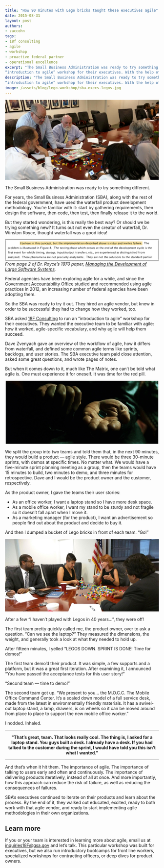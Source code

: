 ```yaml
---
title: "How 90 minutes with Lego bricks taught these executives agile"
date: 2015-08-31
layout: post
authors:
- zaccohn
tags:
- 18f consulting
- agile
- workshop
- proactive federal partner
- operational excellence
excerpt: "The Small Business Administration was ready to try something different. So they asked 18F Consulting to run an
“introduction to agile” workshop for their executives. With the help of a bucket of Legos, the executives were able to learn the basics of agile development practices in only an afternoon."
description: "The Small Business Administration was ready to try something different. So they asked 18F Consulting to run an
“introduction to agile” workshop for their executives. With the help of a bucket of Legos, the executives were able to learn the basics of agile development practices in only an afternoon."
image: /assets/blog/lego-workshop/sba-execs-legos.jpg
---
```


![Executives from the Small Business Administration learn agile development with Legos.](/assets/blog/lego-workshop/sba-execs-legos.jpg)

The Small Business Administration was ready to try something different.

For years, the Small Business Administration (SBA), along with the rest
of the federal government, have used the waterfall product development
methodology. You’re familiar with it: start by gathering requirements,
then design the software, then code, then test, then finally release it
to the world.

But they started wondering, is this really the best way? Or should we be
trying something new? It turns out not even the creator of waterfall,
Dr. Winston Royce, thought waterfall was a good idea!

![A highlighted quote that says "I believe in this concept, but the implementation described above is risky and invites failure."](/assets/blog/lego-workshop/waterfall-quote.jpg)
*From page 2 of Dr. Royce’s 1970 paper, [Managing the
Development of Large Software Systems](http://www.serena.com/docs/agile/papers/Managing-The-Development-of-Large-Software-Systems.pdf).*

Federal agencies have been exploring agile for a while, and since the
[Government Accountability
Office](http://www.gao.gov/products/GAO-12-681) studied and recommended
using agile practices in 2012, an increasing number of federal agencies
have been adopting them.

So the SBA was ready to try it out. They hired an agile vendor, but knew
in order to be successful they had to change how they worked, too.

SBA asked [18F Consulting](https://18f.gsa.gov/consulting/) to run an
“introduction to agile” workshop for their executives. They wanted the
executive team to be familiar with agile: how it worked, agile-specific
vocabulary, and why agile will help them succeed.

Dave Zvenyach gave an overview of the workflow of agile, how it differs
from waterfall, and defined some common agile terms like sprints,
backlogs, and user stories. The SBA executive team paid close attention,
asked some great questions, and wrote pages of notes.

But when it comes down to it, much like The Matrix, one can’t be told
what agile is. One must experience it for oneself. It was time for the
red pill.

<div style="text-align:center">
<img src="/assets/blog/lego-workshop/red-pill.gif" alt="The red and blue pill from The Matrix">
</div>

We split the group into two teams and told them that, in the next 90
minutes, they would build a product — agile style. There would be three
30-minute sprints, with demos at specific times. No matter what. We
would have a five-minute sprint planning meeting as a group, then the
teams would have 15 minutes to build, two minutes to demo, and three
minutes for retrospective. Dave and I would be the product owner and the
customer, respectively.

As the product owner, I gave the teams their user stories:

-   As an office worker, I want a laptop stand so I have more desk space.
-   As a mobile office worker, I want my stand to be sturdy and not fragile so it doesn’t fall apart when I move it.
-   As a marketing manager (for the product), I want an advertisement so people find out about the product and decide to buy it.

And then I dumped a bucket of Lego bricks in front of each team. “Go!”

![SBA executives prepare to build with Legos.](/assets/blog/lego-workshop/sba-execs-legos-2.jpg)

After a few “I haven’t played with Legos in 40 years…”, they were off!

The first team pretty quickly called me, the product owner, over to ask
a question. “Can we see the laptop?” They measured the dimensions, the
weight, and generally took a look at what they needed to hold up.

After fifteen minutes, I yelled “LEGOS DOWN. SPRINT IS DONE! Time for
demos!”

The first team demo’d their product. It was simple, a few supports and a
platform, but it was a great first iteration. After examining it, I
announced “You have passed the acceptance tests for this user story!”

“Second team — time to demo!”

The second team got up. “We present to you… the M.O.C.C. The Mobile
Office Command Center. It’s a scaled down model of a full service desk,
made from the latest in environmentally friendly materials. It has a
swivel-out laptop stand, a lamp, drawers, is on wheels so it can be
moved around from place to place to support the new mobile office
worker.”

I nodded. Inhaled.

---

<p style="text-align:center;"><strong>"That’s great, team. That looks really cool. The
  thing is, I asked for a laptop stand. You guys built a desk. I already
  have a desk. If you had talked to the customer during the sprint, I
  would have told you this isn’t what I wanted."</strong></p>

---

And that’s when it hit them. The importance of agile. The importance of
talking to users early and often and continuously. The importance of
delivering products iteratively, instead of all at once. And more
importantly, how this approach can reduce the risk of failure, as well
as reducing the consequences of failures.

SBA’s executives continued to iterate on their products and learn about
the process. By the end of it, they walked out educated, excited, ready
to both work with that agile vendor, and ready to start implementing
agile methodologies in their own organizations.

## Learn more

If you or your team is interested in learning more about agile, email us
at inquiries18F@gsa.gov and let’s talk. This particular workshop was
built for executives, but we also run introductory bootcamps for front
line workers, specialized workshops for contracting officers, or deep
dives for product owners.
